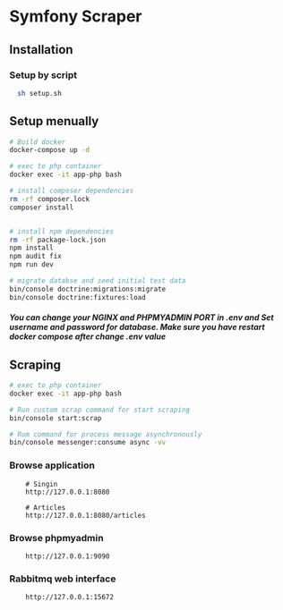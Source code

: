 # Symfony Scraper

## Installation
### Setup by script
```bash
  sh setup.sh
```

## Setup menually
``` bash
# Build docker
docker-compose up -d

# exec to php container
docker exec -it app-php bash

# install composer dependencies
rm -rf composer.lock
composer install


# install npm dependencies
rm -rf package-lock.json
npm install
npm audit fix
npm run dev

# migrate databse and seed initial test data
bin/console doctrine:migrations:migrate
bin/console doctrine:fixtures:load
```

##### You can change your NGINX and PHPMYADMIN PORT in .env and Set username and password for database. Make sure you have restart docker compose after change .env value


## Scraping
``` bash
# exec to php container
docker exec -it app-php bash

# Run custom scrap command for start scraping
bin/console start:scrap

# Rum command for process message asynchronously
bin/console messenger:consume async -vv
```


### Browse application
```
    # Singin
    http://127.0.0.1:8080

    # Articles
    http://127.0.0.1:8080/articles
```
### Browse phpmyadmin
```
    http://127.0.0.1:9090
```

### Rabbitmq web interface
```
    http://127.0.0.1:15672
```
